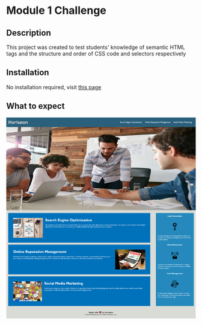 # Module 1 Challenge

## Description

This project was created to test students' knowledge of semantic HTML tags and the structure and order of CSS code and selectors respectively

## Installation

No installation required, visit [this page](https://jdperson.github.io/horiseon-promo-homepage/)

## What to expect

![Webpage Screenshot](./assets/images/FireShot%20Capture%20003%20-%20Horiseon%20-%20Home%20-%20jdperson.github.io.png)
